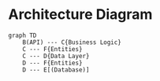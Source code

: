 # Architecture Diagram

```mermaid
graph TD
    B(API) --- C{Business Logic}
    C --- F{Entities}
    C --- D{Data Layer}
    D --- F{Entities}
    D --- E[(Database)]
```